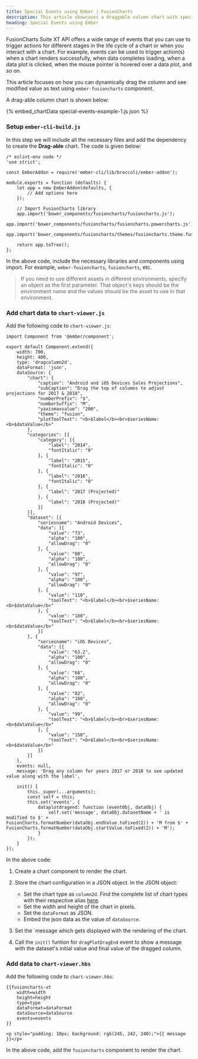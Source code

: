 ```yaml
---
title: Special Events using Ember | FusionCharts
description: This article showcases a draggable column chart with special events.
heading: Special Events using Ember
---
```


FusionCharts Suite XT API offers a wide range of events that you can use to trigger actions for different stages in the life cycle of a chart or when you interact with a chart. For example, events can be used to trigger action(s) when a chart renders successfully, when data completes loading, when a data plot is clicked, when the mouse pointer is hovered over a data plot, and so on.

This article focuses on how you can dynamically drag the column and see modified value as text using `ember-fusioncharts` component.

A drag-able column chart is shown below:

{% embed_chartData special-events-example-1.js json %}

### Setup `ember-cli-build.js`

In this step we will include all the necessary files and add the dependency to create the **Drag-able** chart. The code is given below:

```
/* eslint-env node */
'use strict';

const EmberAddon = require('ember-cli/lib/broccoli/ember-addon');

module.exports = function (defaults) {
    let app = new EmberAddon(defaults, {
        // Add options here
    });

    // Import FusionCharts library
    app.import('bower_components/fusioncharts/fusioncharts.js');    
    app.import('bower_components/fusioncharts/fusioncharts.powercharts.js');
    app.import('bower_components/fusioncharts/themes/fusioncharts.theme.fusion.js');    

    return app.toTree();
};
```

In the above code, include the necessary libraries and components using import. For example, `ember-fusioncharts`, `fusioncharts`, etc.

> If you need to use different assets in different environments, specify an object as the first parameter. That object's keys should be the environment name and the values should be the asset to use in that environment.

### Add chart data to `chart-viewer.js`

Add the following code to `chart-viewer.js`:

```
import Component from '@ember/component';

export default Component.extend({    
    width: 700,
    height: 400,
    type: 'dragcolumn2d',
    dataFormat: 'json',
    dataSource: {
	    "chart": {
	        "caption": "Android and iOS Devices Sales Projections",
	        "subCaption": "Drag the top of columns to adjust projections for 2017 & 2018",
	        "numberPrefix": "$",
	        "numberSuffix": "M",
	        "yaxismaxvalue": "200",
	        "theme": "fusion",
	        "plotToolText": "<b>$label</b><br>$seriesName: <b>$dataValue</b>"
	    },
	    "categories": [{
	        "category": [{
                "label": "2014",
                "fontItalic": "0"
            }, {
                "label": "2015",
                "fontItalic": "0"
            }, {
                "label": "2016",
                "fontItalic": "0"
            }, {
                "label": "2017 (Projected)"
            }, {
                "label": "2018 (Projected)"
            }]
	    }],
	    "dataset": [{
	        "seriesname": "Android Devices",
	        "data": [{
                "value": "73",
                "alpha": "100",
                "allowDrag": "0"
            }, {
                "value": "80",
                "alpha": "100",
                "allowDrag": "0"
            }, {
                "value": "97",
                "alpha": "100",
                "allowDrag": "0"
            }, {
                "value": "110",
                "toolText": "<b>$label</b><br>$seriesName: <b>$dataValue</b>"
            }, {
                "value": "180",
                "toolText": "<b>$label</b><br>$seriesName: <b>$dataValue</b>"
            }]
        }, {
            "seriesname": "iOS Devices",
            "data": [{
                "value": "63.2",
                "alpha": "100",
                "allowDrag": "0"
            }, {
                "value": "68",
                "alpha": "100",
                "allowDrag": "0"
            }, {
                "value": "82",
                "alpha": "100",
                "allowDrag": "0"
            }, {
                "value": "99",
                "toolText": "<b>$label</b><br>$seriesName: <b>$dataValue</b>"
            }, {
                "value": "150",
                "toolText": "<b>$label</b><br>$seriesName: <b>$dataValue</b>"
            }]
	    }]
	},    
    events: null,
    message: 'Drag any column for years 2017 or 2018 to see updated value along with the label',

    init() {
        this._super(...arguments);
        const self = this;
        this.set('events', {
            dataplotdragend: function (eventObj, dataObj) {
                self.set('message', dataObj.datasetName + ' is modified to $' + FusionCharts.formatNumber(dataObj.endValue.toFixed(2)) + 'M from $' + FusionCharts.formatNumber(dataObj.startValue.toFixed(2)) + 'M');
            }
        });
    }    
});
```

In the above code:

1. Create a chart component to render the chart.

2. Store the chart configuration in a JSON object. In the JSON object:
    * Set the chart type as `column2d`. Find the complete list of chart types with their respective alias [here](https://www.fusioncharts.com/dev/chart-guide/list-of-charts).
    * Set the width and height of the chart in pixels. 
    * Set the `dataFormat` as JSON.
    * Embed the json data as the value of `dataSource`.

3. Set the `message which gets displayed with the rendering of the chart.

4. Call the `init()` funtion for `dragPlotDragEnd` event to show a message with the dataset's initial value and final value of the dragged column.

### Add data to `chart-viewer.hbs`

Add the following code to `chart-viewer.hbs`:

```
{{fusioncharts-xt
    width=width
    height=height
    type=type
    dataFormat=dataFormat
    dataSource=dataSource
    events=events
}}

<p style="padding: 10px; background: rgb(245, 242, 240);">{{ message }}</p>
```

In the above code, add the `fusioncharts` component to render the chart.